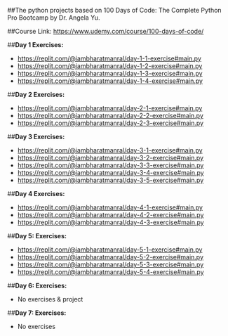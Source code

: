 ##The python projects based on 100 Days of Code: The Complete Python Pro Bootcamp by Dr. Angela Yu.

##Course Link: https://www.udemy.com/course/100-days-of-code/

##**Day 1 Exercises:**
* https://replit.com/@iambharatmanral/day-1-1-exercise#main.py 
* https://replit.com/@iambharatmanral/day-1-2-exercise#main.py 
* https://replit.com/@iambharatmanral/day-1-3-exercise#main.py
* https://replit.com/@iambharatmanral/day-1-4-exercise#main.py

##**Day 2 Exercises:**
* https://replit.com/@iambharatmanral/day-2-1-exercise#main.py
* https://replit.com/@iambharatmanral/day-2-2-exercise#main.py
* https://replit.com/@iambharatmanral/day-2-3-exercise#main.py

##**Day 3 Exercises:**
* https://replit.com/@iambharatmanral/day-3-1-exercise#main.py
* https://replit.com/@iambharatmanral/day-3-2-exercise#main.py
* https://replit.com/@iambharatmanral/day-3-3-exercise#main.py
* https://replit.com/@iambharatmanral/day-3-4-exercise#main.py
* https://replit.com/@iambharatmanral/day-3-5-exercise#main.py

##**Day 4 Exercises:**
* https://replit.com/@iambharatmanral/day-4-1-exercise#main.py
* https://replit.com/@iambharatmanral/day-4-2-exercise#main.py
* https://replit.com/@iambharatmanral/day-4-3-exercise#main.py

##**Day 5: Exercises:**
* https://replit.com/@iambharatmanral/day-5-1-exercise#main.py
* https://replit.com/@iambharatmanral/day-5-2-exercise#main.py
* https://replit.com/@iambharatmanral/day-5-3-exercise#main.py
* https://replit.com/@iambharatmanral/day-5-4-exercise#main.py

##**Day 6: Exercises:**
* No exercises & project

##**Day 7: Exercises:**
* No exercises